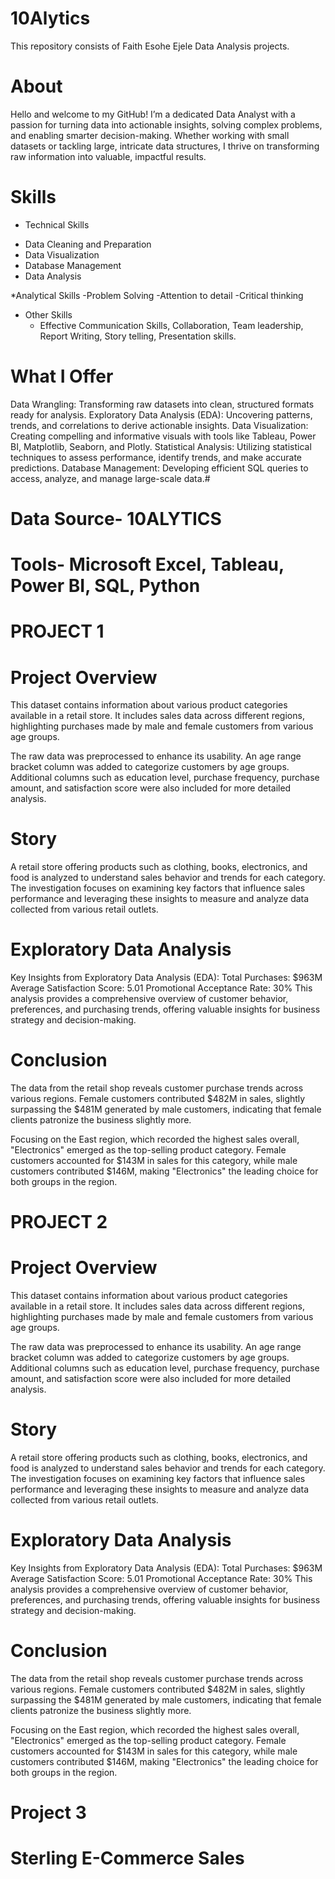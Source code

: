 # 10Alytics
This repository consists of Faith Esohe Ejele Data Analysis projects.

# About
Hello and welcome to my GitHub! I’m a dedicated Data Analyst with a passion for turning data into actionable insights, solving complex problems, and enabling smarter decision-making. Whether working with small datasets or tackling large, intricate data structures, I thrive on transforming raw information into valuable, impactful results.

# Skills

* Technical Skills
 - Data Cleaning and Preparation
 - Data Visualization
 - Database Management
 - Data Analysis

*Analytical Skills
 -Problem Solving
 -Attention to detail
 -Critical thinking

* Other Skills
  - Effective Communication Skills, Collaboration, Team leadership, Report Writing, Story telling, Presentation skills.
  
# What I Offer
Data Wrangling: Transforming raw datasets into clean, structured formats ready for analysis.
Exploratory Data Analysis (EDA): Uncovering patterns, trends, and correlations to derive actionable insights.
Data Visualization: Creating compelling and informative visuals with tools like Tableau, Power BI, Matplotlib, Seaborn, and Plotly.
Statistical Analysis: Utilizing statistical techniques to assess performance, identify trends, and make accurate predictions.
Database Management: Developing efficient SQL queries to access, analyze, and manage large-scale data.# 

# Data Source- 10ALYTICS

# Tools- Microsoft Excel, Tableau, Power BI, SQL, Python

# PROJECT 1

# Project Overview
This dataset contains information about various product categories available in a retail store. It includes sales data across different regions, highlighting purchases made by male and female customers from various age groups.

The raw data was preprocessed to enhance its usability. An age range bracket column was added to categorize customers by age groups. Additional columns such as education level, purchase frequency, purchase amount, and satisfaction score were also included for more detailed analysis.

# Story
A retail store offering products such as clothing, books, electronics, and food is analyzed to understand sales behavior and trends for each category. The investigation focuses on examining key factors that influence sales performance and leveraging these insights to measure and analyze data collected from various retail outlets.

# Exploratory Data Analysis
Key Insights from Exploratory Data Analysis (EDA):
Total Purchases: $963M
Average Satisfaction Score: 5.01
Promotional Acceptance Rate: 30%
This analysis provides a comprehensive overview of customer behavior, preferences, and purchasing trends, offering valuable insights for business strategy and decision-making.

# Conclusion
The data from the retail shop reveals customer purchase trends across various regions. Female customers contributed $482M in sales, slightly surpassing the $481M generated by male customers, indicating that female clients patronize the business slightly more.

Focusing on the East region, which recorded the highest sales overall, "Electronics" emerged as the top-selling product category. Female customers accounted for $143M in sales for this category, while male customers contributed $146M, making "Electronics" the leading choice for both groups in the region.


# PROJECT 2
# Project Overview
This dataset contains information about various product categories available in a retail store. It includes sales data across different regions, highlighting purchases made by male and female customers from various age groups.

The raw data was preprocessed to enhance its usability. An age range bracket column was added to categorize customers by age groups. Additional columns such as education level, purchase frequency, purchase amount, and satisfaction score were also included for more detailed analysis.

# Story
A retail store offering products such as clothing, books, electronics, and food is analyzed to understand sales behavior and trends for each category. The investigation focuses on examining key factors that influence sales performance and leveraging these insights to measure and analyze data collected from various retail outlets.

# Exploratory Data Analysis
Key Insights from Exploratory Data Analysis (EDA):
Total Purchases: $963M
Average Satisfaction Score: 5.01
Promotional Acceptance Rate: 30%
This analysis provides a comprehensive overview of customer behavior, preferences, and purchasing trends, offering valuable insights for business strategy and decision-making.

# Conclusion
The data from the retail shop reveals customer purchase trends across various regions. Female customers contributed $482M in sales, slightly surpassing the $481M generated by male customers, indicating that female clients patronize the business slightly more.

Focusing on the East region, which recorded the highest sales overall, "Electronics" emerged as the top-selling product category. Female customers accounted for $143M in sales for this category, while male customers contributed $146M, making "Electronics" the leading choice for both groups in the region.

# Project 3
# Sterling E-Commerce Sales


